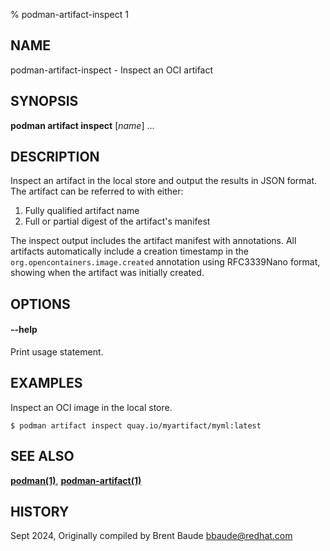% podman-artifact-inspect 1

## NAME
podman\-artifact\-inspect - Inspect an OCI artifact

## SYNOPSIS
**podman artifact inspect** [*name*] ...

## DESCRIPTION

Inspect an artifact in the local store and output the results in JSON format.
The artifact can be referred to with either:

1. Fully qualified artifact name
2. Full or partial digest of the artifact's manifest

The inspect output includes the artifact manifest with annotations. All artifacts
automatically include a creation timestamp in the `org.opencontainers.image.created`
annotation using RFC3339Nano format, showing when the artifact was initially created.

## OPTIONS

#### **--help**

Print usage statement.

## EXAMPLES

Inspect an OCI image in the local store.
```
$ podman artifact inspect quay.io/myartifact/myml:latest
```

## SEE ALSO
**[podman(1)](podman.1.md)**, **[podman-artifact(1)](podman-artifact.1.md)**

## HISTORY
Sept 2024, Originally compiled by Brent Baude <bbaude@redhat.com>
